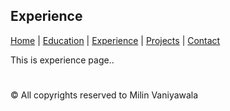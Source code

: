 ## Experience

[Home](index.markdown) | [Education](education.markdown) | [Experience](experience.markdown) | [Projects](project.markdown) | [Contact](contact.markdown)

This is experience page..

#

:copyright: All copyrights reserved to Milin Vaniyawala
